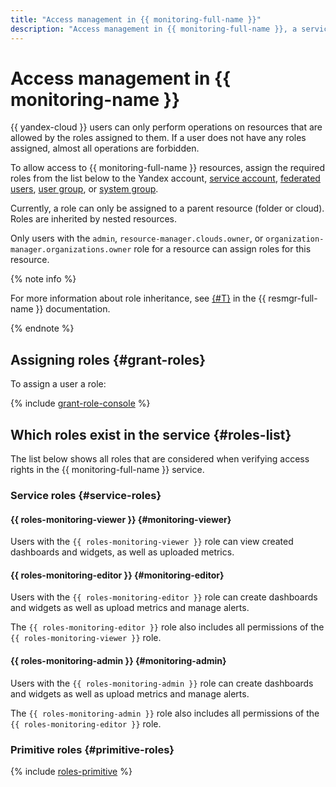 ```yaml
---
title: "Access management in {{ monitoring-full-name }}"
description: "Access management in {{ monitoring-full-name }}, a service for collecting and storing metrics and using them to build charts on dashboards. To grant access to {{ monitoring-full-name }} resources, assign relevant roles from the list to the user."
---
```


# Access management in {{ monitoring-name }}


{{ yandex-cloud }} users can only perform operations on resources that are allowed by the roles assigned to them. If a user does not have any roles assigned, almost all operations are forbidden.

To allow access to {{ monitoring-full-name }} resources, assign the required roles from the list below to the Yandex account, [service account](../../iam/concepts/users/service-accounts.md), [federated users](../../iam/concepts/federations.md), [user group](../../organization/operations/manage-groups.md), or [system group](../../iam/concepts/access-control/system-group.md).

Currently, a role can only be assigned to a parent resource (folder or cloud). Roles are inherited by nested resources.

Only users with the `admin`, `resource-manager.clouds.owner`, or `organization-manager.organizations.owner` role for a resource can assign roles for this resource.

{% note info %}

For more information about role inheritance, see [{#T}](../../resource-manager/concepts/resources-hierarchy.md#access-rights-inheritance) in the {{ resmgr-full-name }} documentation.

{% endnote %}

## Assigning roles {#grant-roles}

To assign a user a role:

{% include [grant-role-console](../../_includes/grant-role-console.md) %}

## Which roles exist in the service {#roles-list}

The list below shows all roles that are considered when verifying access rights in the {{ monitoring-full-name }} service.

### Service roles {#service-roles}

#### {{ roles-monitoring-viewer }} {#monitoring-viewer}

Users with the `{{ roles-monitoring-viewer }}` role can view created dashboards and widgets, as well as uploaded metrics.

#### {{ roles-monitoring-editor }} {#monitoring-editor}

Users with the `{{ roles-monitoring-editor }}` role can create dashboards and widgets as well as upload metrics and manage alerts.

The `{{ roles-monitoring-editor }}` role also includes all permissions of the `{{ roles-monitoring-viewer }}` role.

#### {{ roles-monitoring-admin }} {#monitoring-admin}

Users with the `{{ roles-monitoring-admin }}` role can create dashboards and widgets as well as upload metrics and manage alerts.

The `{{ roles-monitoring-admin }}` role also includes all permissions of the `{{ roles-monitoring-editor }}` role.

### Primitive roles {#primitive-roles}

{% include [roles-primitive](../../_includes/roles-primitive.md) %}


